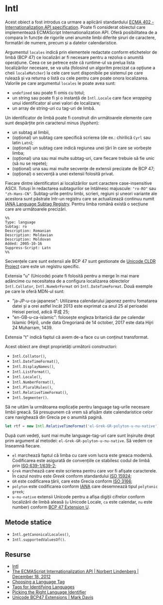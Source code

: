 # Intl

Acest obiect a fost introdus ca urmare a aplicării standardului [ECMA 402 - Internationalization API specification](https://www.ecma-international.org/publications-and-standards/standards/ecma-402/). Poate fi considerat obiectul care implementează ECMAScript Internationalization API. Oferă posibilitatea de a compara în funcție de rigorile unei anumite limbi diferite șiruri de caractere, formatări de numere, precum și a datelor calendaristice.

Argumentul `locales` indică prin elementele redactate conform etichetelor de limbă (BCP 47) ce localizări ar fi necesare pentru a rezolva o anumită operațiune. Ceea ce se petrece este că runtime-ul va prelua lista localizărilor necesare, se va uita (folosind un algoritm precizat ca opțiune a cheii `localeMatcher`) la cele care sunt disponibile pe sistemul pe care rulează și va returna o listă cu cele pentru care poate onora localizarea. Valorile pe care argumentul `locales` le poate avea sunt:

- `undefined` sau poate fi omis cu totul;
- un string sau poate fi și o instanță de `Intl.Locale` care face *wrapping* unui identificator al unei valori de localizare;
- un array de string-uri cu tag-uri de limbă.

Un identificator de limbă poate fi construit din următoarele elemente care sunt despărțite prin caracterul minus (*hyphen*):

- un subtag al limbii,
- (opțional) un subtag care specifică scrierea (de ex.: chirilică `Cyrl` sau latin `Latn`);
- (opțional) un subtag care indică regiunea unei țări în care se vorbește limba;
- (opțional) una sau mai multe subtag-uri, care fiecare trebuie să fie unic (să nu se repete);
- (opțional) una sau mai multe secvențe de extensii precizate de BCP 47;
- (opțional) o secvență a unei extensii folosită privat.

Fiecare dintre identificatori ai localizărilor sunt caractere case-insensitive ASCII. Totuși în redactarea subtagurilor se întâlnesc majuscule: `"ro-RO"` sau `"zh-Hans-CN"`. Subtag-urile pentru limbi, scrieri, regiuni și uneori variante ale acestora sunt păstrate într-un registru care se actualizează continuu numit [IANA Language Subtag Registry](https://www.iana.org/assignments/language-subtag-registry/language-subtag-registry). Pentru limba română există o secțiune care are următoarele precizări.

```text
%%
Type: language
Subtag: ro
Description: Romanian
Description: Moldavian
Description: Moldovan
Added: 2005-10-16
Suppress-Script: Latn
%%
```

Secvențele care sunt extensii ale BCP 47 sunt gestionate de [Unicode CLDR Project](https://github.com/unicode-org/cldr/tree/main/common/bcp47) care este un registru specific.

Extensia "u" (Unicode) poate fi folosită pentru a merge în mai mare adâncime cu necesitatea de a configura localizarea obiectelor `Intl.Collator`, `Intl.NumebrFormat` ori `Intl.DateTimeFormat`. Două exemple pe care le oferă MDN-ul sunt:

- "ja-JP-u-ca-japanese": Utilizarea calendarului japonez pentru fomatarea datei și a orei astfel încât 2013 este exprimat ca anul 25 al perioadei Heisei period, adică 平成 25;
- "en-GB-u-ca-islamic": folosește engleza britanică dar pe calendar Islamic (Hijri), unde data Gregoriană de 14 october, 2017 este data Hijri 24 Muharram, 1439.

Extensia "t" indică faptul că avem de-a face cu un conținut transformat.

Acest obiect are drept proprietăți următorii constructori:

- `Intl.Collator()`,
- `Intl.DateTimeFormat()`,
- `Intl.DisplayNames()`,
- `Intl.ListFormat()`,
- `Intl.Locale()`,
- `Intl.NumberFormat()`,
- `Intl.PluralRules()`,
- `Intl.RelativeTimeFormat()`,
- `Intl.Segmenter()`.

Să ne uităm la următoarea explicație pentru language tag-urile necesare limbii greacă. Să presupunem că vrem să afișăm date calendaristice celor care navighează din Grecia pe o anumită pagină.

```javascript
let rtf = new Intl.RelativeTimeFormat('el-Grek-GR-polyton-u-nu-native');
```

După cum vedeți, sunt mai multe language-tag-uri care sunt înșiruite drept prim argument al metodei: `el-Grek-GR-polyton-u-nu-native`. Să vedem ce înseamnă fiecare.

- `el` marchează faptul că limba cu care vom lucra este greaca modernă. Codificarea este asigurată de convențiile ce stabilesc codul de limbă prin [ISO 639-1/639-2](https://en.wikipedia.org/wiki/List_of_ISO_639-1_codes);
- `Grek` marchează care este scrierea pentru care vor fi afișate caracterele. În cazul nostru este *Greek* conform standardului [ISO 15924](https://unicode.org/iso15924/iso15924-codes.html);
- `GR` este codificarea țării, care este Grecia conform [ISO 3166](https://en.wikipedia.org/wiki/List_of_ISO_3166_country_codes);
- `polyton` este codificarea conform [IANA](https://www.iana.org/assignments/language-subtag-registry/language-subtag-registry) care desemnează tipul `polytonic greek`;
- `u-nu-native` extensii Unicode pentru a afișa digiții cifrelor conform localizării de limbă aleasă (`u` Unicode Locale, `ca` este calendar, `nu` este number) conform [BCP 47 Extension U](https://www.rfc-editor.org/rfc/rfc6067).

## Metode statice

- `Intl.getCanonicalLocales()`,
- `Intl.supportedValuesOf()`.

## Resurse

- [Intl](https://developer.mozilla.org/en-US/docs/Web/JavaScript/Reference/Global_Objects/Intl)
- [The ECMAScript Internationalization API | Norbert Lindenberg | December 18, 2012](https://norbertlindenberg.com/2012/12/ecmascript-internationalization-api/index.html)
- [Choosing a Language Tag](https://www.w3.org/International/questions/qa-choosing-language-tags.en)
- [Tags for Identifying Languages](https://www.rfc-editor.org/rfc/rfc5646.html)
- [Picking the Right Language Identifier](https://cldr.unicode.org/index/cldr-spec/picking-the-right-language-code)
- [Unicode BCP47 Extensions | Mark Davis](https://www.w3.org/International/multilingualweb/dublin/slides/23b-davis.pdf)
